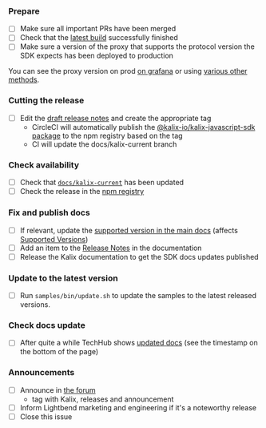 ### Prepare

- [ ] Make sure all important PRs have been merged
- [ ] Check that the [latest build](https://app.circleci.com/pipelines/github/lightbend/kalix-javascript-sdk) successfully finished
- [ ] Make sure a version of the proxy that supports the protocol version the SDK expects has been deployed to production

You can see the proxy version on prod [on grafana](https://lightbendcloud.grafana.net/d/ebzw4ARnz/prod-akka-serverless-operations-dashboard?orgId=1) or using [various other methods](https://github.com/lightbend/kalix/wiki/Versioning-and-how-to-determine-what-version-is-running).

### Cutting the release

- [ ] Edit the [draft release notes](https://github.com/lightbend/kalix-javascript-sdk/releases) and create the appropriate tag
    - CircleCI will automatically publish the [@kalix-io/kalix-javascript-sdk package](https://www.npmjs.com/package/@kalix-io/kalix-javascript-sdk) to the npm registry based on the tag
    - CI will update the docs/kalix-current branch

### Check availability

- [ ] Check that [`docs/kalix-current`](https://github.com/lightbend/kalix-javascript-sdk/commits/docs/kalix-current) has been updated
- [ ] Check the release in the [npm registry](https://www.npmjs.com/package/@kalix-io/kalix-javascript-sdk)

### Fix and publish docs

- [ ] If relevant, update the [supported version in the main docs](https://github.com/lightbend/kalix-docs/blob/main/docs/modules/ROOT/partials/include.adoc#L20) (affects [Supported Versions](https://docs.kalix.io/setting-up/index.html#_supported_languages))
- [ ] Add an item to the [Release Notes](https://github.com/lightbend/kalix-docs/blob/main/docs/modules/release-notes/pages/index.adoc) in the documentation
- [ ] Release the Kalix documentation to get the SDK docs updates published

### Update to the latest version

- [ ] Run `samples/bin/update.sh` to update the samples to the latest released versions.

### Check docs update

- [ ] After quite a while TechHub shows [updated docs](https://docs.kalix.io/index.html) (see the timestamp on the bottom of the page)

### Announcements

- [ ] Announce in [the forum](https://discuss.kalix.io)
    - tag with Kalix, releases and announcement
- [ ] Inform Lightbend marketing and engineering if it's a noteworthy release
- [ ] Close this issue
